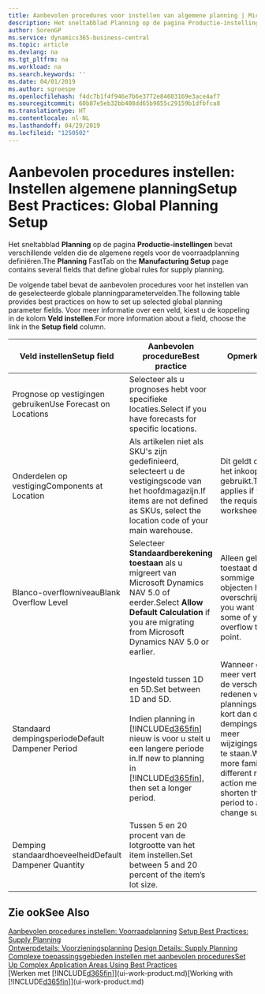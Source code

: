 ```yaml
---
title: Aanbevolen procedures voor instellen van algemene planning | Microsoft Docs
description: Het sneltabblad Planning op de pagina Productie-instellingen bevat verschillende velden die de algemene regels voor de voorraadplanning definiëren.
author: SorenGP
ms.service: dynamics365-business-central
ms.topic: article
ms.devlang: na
ms.tgt_pltfrm: na
ms.workload: na
ms.search.keywords: ''
ms.date: 04/01/2019
ms.author: sgroespe
ms.openlocfilehash: f4dc7b1f4f946e7b6e3772e84603169e3ace4af7
ms.sourcegitcommit: 60b87e5eb32bb408dd65b9855c29159b1dfbfca8
ms.translationtype: HT
ms.contentlocale: nl-NL
ms.lasthandoff: 04/29/2019
ms.locfileid: "1250502"
---
```

# <a name="setup-best-practices-global-planning-setup"></a><span data-ttu-id="5ee82-103">Aanbevolen procedures instellen: Instellen algemene planning</span><span class="sxs-lookup"><span data-stu-id="5ee82-103">Setup Best Practices: Global Planning Setup</span></span>
<span data-ttu-id="5ee82-104">Het sneltabblad **Planning** op de pagina **Productie-instellingen** bevat verschillende velden die de algemene regels voor de voorraadplanning definiëren.</span><span class="sxs-lookup"><span data-stu-id="5ee82-104">The **Planning** FastTab on the **Manufacturing Setup** page contains several fields that define global rules for supply planning.</span></span>  

 <span data-ttu-id="5ee82-105">De volgende tabel bevat de aanbevolen procedures voor het instellen van de geselecteerde globale planningparametervelden.</span><span class="sxs-lookup"><span data-stu-id="5ee82-105">The following table provides best practices on how to set up selected global planning parameter fields.</span></span> <span data-ttu-id="5ee82-106">Voor meer informatie over een veld, kiest u de koppeling in de kolom **Veld instellen**.</span><span class="sxs-lookup"><span data-stu-id="5ee82-106">For more information about a field, choose the link in the **Setup field** column.</span></span>  

|<span data-ttu-id="5ee82-107">Veld instellen</span><span class="sxs-lookup"><span data-stu-id="5ee82-107">Setup field</span></span>|<span data-ttu-id="5ee82-108">Aanbevolen procedure</span><span class="sxs-lookup"><span data-stu-id="5ee82-108">Best practice</span></span>|<span data-ttu-id="5ee82-109">Opmerking</span><span class="sxs-lookup"><span data-stu-id="5ee82-109">Comment</span></span>|  
|-----------------|-------------------|-------------|  
|<span data-ttu-id="5ee82-110">Prognose op vestigingen gebruiken</span><span class="sxs-lookup"><span data-stu-id="5ee82-110">Use Forecast on Locations</span></span>|<span data-ttu-id="5ee82-111">Selecteer als u prognoses hebt voor specifieke locaties.</span><span class="sxs-lookup"><span data-stu-id="5ee82-111">Select if you have forecasts for specific locations.</span></span>||  
|<span data-ttu-id="5ee82-112">Onderdelen op vestiging</span><span class="sxs-lookup"><span data-stu-id="5ee82-112">Components at Location</span></span>|<span data-ttu-id="5ee82-113">Als artikelen niet als SKU's zijn gedefinieerd, selecteert u de vestigingscode van het hoofdmagazijn.</span><span class="sxs-lookup"><span data-stu-id="5ee82-113">If items are not defined as SKUs, select the location code of your main warehouse.</span></span>|<span data-ttu-id="5ee82-114">Dit geldt ook als u alleen het inkoopvoorstel gebruikt.</span><span class="sxs-lookup"><span data-stu-id="5ee82-114">This also applies if you only use the requisition worksheet.</span></span>|  
|<span data-ttu-id="5ee82-115">Blanco-overflowniveau</span><span class="sxs-lookup"><span data-stu-id="5ee82-115">Blank Overflow Level</span></span>|<span data-ttu-id="5ee82-116">Selecteer **Standaardberekening toestaan** als u migreert van Microsoft Dynamics NAV 5.0 of eerder.</span><span class="sxs-lookup"><span data-stu-id="5ee82-116">Select **Allow Default Calculation** if you are migrating from Microsoft Dynamics NAV 5.0 or earlier.</span></span>|<span data-ttu-id="5ee82-117">Alleen gebruiken als u toestaat dat alle of sommige van uw objecten het bestelpunt overschrijden.</span><span class="sxs-lookup"><span data-stu-id="5ee82-117">Use only if you want to allow all or some of your items to overflow the reorder point.</span></span>|  
|<span data-ttu-id="5ee82-118">Standaard dempingsperiode</span><span class="sxs-lookup"><span data-stu-id="5ee82-118">Default Dampener Period</span></span>|<span data-ttu-id="5ee82-119">Ingesteld tussen 1D en 5D.</span><span class="sxs-lookup"><span data-stu-id="5ee82-119">Set between 1D and 5D.</span></span><br /><br /> <span data-ttu-id="5ee82-120">Indien planning in [!INCLUDE[d365fin](includes/d365fin_md.md)] nieuw is voor u stelt u een langere periode in.</span><span class="sxs-lookup"><span data-stu-id="5ee82-120">If new to planning in [!INCLUDE[d365fin](includes/d365fin_md.md)], then set a longer period.</span></span>|<span data-ttu-id="5ee82-121">Wanneer gebruikers meer vertrouwd zijn met de verschillende redenen voor planningsboodschappen, kort dan de dempingsperiode in om meer wijzigingssuggesties toe te staan.</span><span class="sxs-lookup"><span data-stu-id="5ee82-121">When users are more familiar with the different reasons for action messages, then shorten the dampener period to allow more change suggestions.</span></span>|  
|<span data-ttu-id="5ee82-122">Demping standaardhoeveelheid</span><span class="sxs-lookup"><span data-stu-id="5ee82-122">Default Dampener Quantity</span></span>|<span data-ttu-id="5ee82-123">Tussen 5 en 20 procent van de lotgrootte van het item instellen.</span><span class="sxs-lookup"><span data-stu-id="5ee82-123">Set between 5 and 20 percent of the item’s lot size.</span></span>||  

## <a name="see-also"></a><span data-ttu-id="5ee82-124">Zie ook</span><span class="sxs-lookup"><span data-stu-id="5ee82-124">See Also</span></span>  
 <span data-ttu-id="5ee82-125">[Aanbevolen procedures instellen: Voorraadplanning](setup-best-practices-supply-planning.md) </span><span class="sxs-lookup"><span data-stu-id="5ee82-125">[Setup Best Practices: Supply Planning](setup-best-practices-supply-planning.md) </span></span>  
 <span data-ttu-id="5ee82-126">[Ontwerpdetails: Voorzieningsplanning](design-details-supply-planning.md) </span><span class="sxs-lookup"><span data-stu-id="5ee82-126">[Design Details: Supply Planning](design-details-supply-planning.md) </span></span>  
 [<span data-ttu-id="5ee82-127">Complexe toepassingsgebieden instellen met aanbevolen procedures</span><span class="sxs-lookup"><span data-stu-id="5ee82-127">Set Up Complex Application Areas Using Best Practices</span></span>](set-up-complex-application-areas-using-best-practices.md)  
 <span data-ttu-id="5ee82-128">[Werken met [!INCLUDE[d365fin](includes/d365fin_md.md)]](ui-work-product.md)</span><span class="sxs-lookup"><span data-stu-id="5ee82-128">[Working with [!INCLUDE[d365fin](includes/d365fin_md.md)]](ui-work-product.md)</span></span>
